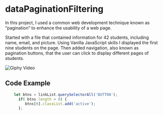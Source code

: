 # dataPaginationFiltering
In this project, I used a common web development technique known as “pagination” to enhance the usability of a web page. 

Started with a file that contained information for 42 students, including name, email, and picture. Using Vanilla JavaScript skills I displayed the first nine students on the page. Then added navigation, also known as pagination buttons, that the user can click to display different pages of students.

![Giphy Video](https://media.giphy.com/media/Sr2vb44CiIHKYmpVhI/giphy.gif)




## Code Example
```javascript
    let btns = linkList.querySelectorAll('BUTTON');
      if( btns.length > 0) {
         btns[0].classList.add('active');
      };
```


